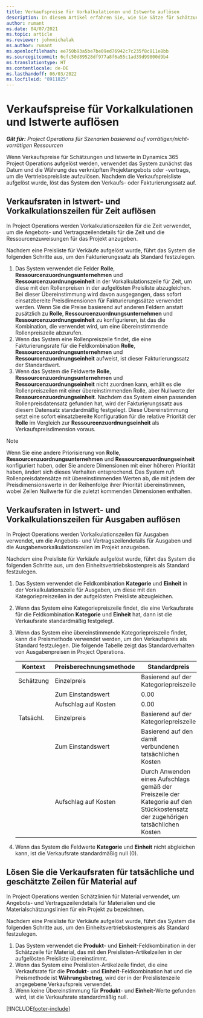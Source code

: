 ```yaml
---
title: Verkaufspreise für Vorkalkulationen und Istwerte auflösen
description: In diesem Artikel erfahren Sie, wie Sie Sätze für Schätzungen und Istwerte auflösen können.
author: rumant
ms.date: 04/07/2021
ms.topic: article
ms.reviewer: johnmichalak
ms.author: rumant
ms.openlocfilehash: ee750b93a5be7be09ed76942c7c235f8c811e8bb
ms.sourcegitcommit: 6cfc50d89528df977a8f6a55c1ad39d99800d9b4
ms.translationtype: HT
ms.contentlocale: de-DE
ms.lasthandoff: 06/03/2022
ms.locfileid: "8911825"
---
```

# <a name="resolve-sales-prices-for-estimates-and-actuals"></a>Verkaufspreise für Vorkalkulationen und Istwerte auflösen

_**Gilt für:** Project Operations für Szenarien basierend auf vorrätigen/nicht-vorrätigen Ressourcen_

Wenn Verkaufspreise für Schätzungen und Istwerte in Dynamics 365 Project Operations aufgelöst werden, verwendet das System zunächst das Datum und die Währung des verknüpften Projektangebots oder -vertrags, um die Vertriebspreisliste aufzulösen. Nachdem die Verkaufspreisliste aufgelöst wurde, löst das System den Verkaufs- oder Fakturierungssatz auf.

## <a name="resolve-sales-rates-on-actual-and-estimate-lines-for-time"></a>Verkaufsraten in Istwert- und Vorkalkulationszeilen für Zeit auflösen

In Project Operations werden Vorkalkulationszeilen für die Zeit verwendet, um die Angebots- und Vertragszeilendetails für die Zeit und die Ressourcenzuweisungen für das Projekt anzugeben.

Nachdem eine Preisliste für Verkäufe aufgelöst wurde, führt das System die folgenden Schritte aus, um den Fakturierungssatz als Standard festzulegen.

1. Das System verwendet die Felder **Rolle**, **Ressourcenzuordnungsunternehmen** und **Ressourcenzuordnungseinheit** in der Vorkalkulationszeile für Zeit, um diese mit den Rollenpreisen in der aufgelösten Preisliste abzugleichen. Bei dieser Übereinstimmung wird davon ausgegangen, dass sofort einsatzbereite Preisdimensionen für Fakturierungssätze verwendet werden. Wenn Sie die Preise basierend auf anderen Feldern anstatt zusätzlich zu **Rolle**, **Ressourcenzuordnungsunternehmen** und **Ressourcenzuordnungseinheit** zu konfigurieren, ist das die Kombination, die verwendet wird, um eine übereinstimmende Rollenpreiszeile abzurufen.
2. Wenn das System eine Rollenpreiszeile findet, die eine Fakturierungsrate für die Feldkombination **Rolle**, **Ressourcenzuordnungsunternehmen** und **Ressourcenzuordnungseinheit** aufweist, ist dieser Fakturierungssatz der Standardwert.
3. Wenn das System die Feldwerte **Rolle**, **Ressourcenzuordnungsunternehmen** und **Ressourcenzuordnungseinheit** nicht zuordnen kann, erhält es die Rollenpreiszeilen mit einer übereinstimmenden Rolle, aber Nullwerte der **Ressourcenzuordnungseinheit**. Nachdem das System einen passenden Rollenpreisdatensatz gefunden hat, wird der Fakturierungssatz aus diesem Datensatz standardmäßig festgelegt. Diese Übereinstimmung setzt eine sofort einsatzbereite Konfiguration für die relative Priorität der **Rolle** im Vergleich zur **Ressourcenzuordnungseinheit** als Verkaufspreisdimension voraus.

> [!NOTE]
> Wenn Sie eine andere Priorisierung von **Rolle**, **Ressourcenzuordnungsunternehmen** und **Ressourcenzuordnungseinheit** konfiguriert haben, oder Sie andere Dimensionen mit einer höheren Priorität haben, ändert sich dieses Verhalten entsprechend. Das System ruft Rollenpreisdatensätze mit übereinstimmenden Werten ab, die mit jedem der Preisdimensionswerte in der Reihenfolge ihrer Priorität übereinstimmen, wobei Zeilen Nullwerte für die zuletzt kommenden Dimensionen enthalten.

## <a name="resolve-sales-rates-on-actual-and-estimate-lines-for-expense"></a>Verkaufsraten in Istwert- und Vorkalkulationszeilen für Ausgaben auflösen

In Project Operations werden Vorkalkulationszeilen für Ausgaben verwendet, um die Angebots- und Vertragszeilendetails für Ausgaben und die Ausgabenvorkalkulationszeilen im Projekt anzugeben.

Nachdem eine Preisliste für Verkäufe aufgelöst wurde, führt das System die folgenden Schritte aus, um den Einheitsvertriebskostenpreis als Standard festzulegen.

1. Das System verwendet die Feldkombination **Kategorie** und **Einheit** in der Vorkalkulationszeile für Ausgaben, um diese mit den Kategoriepreiszeilen in der aufgelösten Preisliste abzugleichen.
2. Wenn das System eine Kategoriepreiszeile findet, die eine Verkaufsrate für die Feldkombination **Kategorie** und **Einheit** hat, dann ist die Verkaufsrate standardmäßig festgelegt.
3. Wenn das System eine übereinstimmende Kategoriepreiszeile findet, kann die Preismethode verwendet werden, um den Verkaufspreis als Standard festzulegen. Die folgende Tabelle zeigt das Standardverhalten von Ausgabenpreisen in Project Operations.

    | Kontext | Preisberechnungsmethode | Standardpreis |
    | --- | --- | --- |
    | Schätzung | Einzelpreis | Basierend auf der Kategoriepreiszeile |
    | &nbsp; | Zum Einstandswert | 0.00 |
    | &nbsp; | Aufschlag auf Kosten | 0.00 |
    | Tatsächl. | Einzelpreis | Basierend auf der Kategoriepreiszeile |
    | &nbsp; | Zum Einstandswert | Basierend auf den damit verbundenen tatsächlichen Kosten |
    | &nbsp; | Aufschlag auf Kosten | Durch Anwenden eines Aufschlags gemäß der Preiszeile der Kategorie auf den Stückkostensatz der zugehörigen tatsächlichen Kosten |

4. Wenn das System die Feldwerte **Kategorie** und **Einheit** nicht abgleichen kann, ist die Verkaufsrate standardmäßig null (0).

## <a name="resolve-sales-rates-on-actual-and-estimate-lines-for-material"></a>Lösen Sie die Verkaufsraten für tatsächliche und geschätzte Zeilen für Material auf

In Project Operations werden Schätzlinien für Material verwendet, um Angebots- und Vertragszeilendetails für Materialien und die Materialschätzungslinien für ein Projekt zu bezeichnen.

Nachdem eine Preisliste für Verkäufe aufgelöst wurde, führt das System die folgenden Schritte aus, um den Einheitsvertriebskostenpreis als Standard festzulegen.

1. Das System verwendet die **Produkt**- und **Einheit**-Feldkombination in der Schätzzeile für Material, das mit den Preislisten-Artikelzeilen in der aufgelösten Preisliste übereinstimmt.
2. Wenn das System eine Preislisten-Artikelzeile findet, die eine Verkaufsrate für die **Produkt**- und **Einheit**-Feldkombination hat und die Preismethode ist **Währungsbetrag**, wird der in der Preislistenzeile angegebene Verkaufspreis verwendet.
3. Wenn keine Übereinstimmung für **Produkt**- und **Einheit**-Werte gefunden wird, ist die Verkaufsrate standardmäßig null.



[!INCLUDE[footer-include](../includes/footer-banner.md)]
